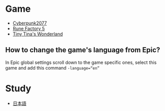 # Game
- [Cyberpunk2077](game/Cyberpunk2077.md)
- [Rune Factory 5](game/Rune_Factory_5.md)
- [Tiny Tina's Wonderland](game/Tiny_Tina_Wonderland.md)

 ## How to change the game's language from Epic?
 
In Epic global settings scroll down to the game specific ones, select this game and add this command
```-language=“en”```

# Study
- [日本語](nihongo/)
